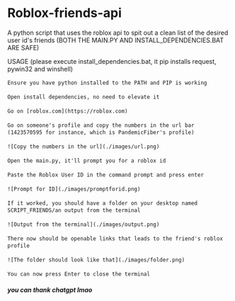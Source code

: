 # Roblox-friends-api
A python script that uses the roblox api to spit out a clean list of the desired user id's friends
(BOTH THE MAIN.PY AND INSTALL_DEPENDENCIES.BAT ARE SAFE)

USAGE (please execute install_dependencies.bat, it pip installs request, pywin32 and winshell)


    Ensure you have python installed to the PATH and PIP is working

    Open install dependencies, no need to elevate it

    Go on [roblox.com](https://roblox.com)

    Go on someone's profile and copy the numbers in the url bar (1423570595 for instance, which is PandemicFiber's profile)

    ![Copy the numbers in the url](./images/url.png)

    Open the main.py, it'll prompt you for a roblox id

    Paste the Roblox User ID in the command prompt and press enter
    
    ![Prompt for ID](./images/promptforid.png)

    If it worked, you should have a folder on your desktop named SCRIPT_FRIENDS/an output from the terminal

    ![Output from the terminal](./images/output.png)

    There now should be openable links that leads to the friend's roblox profile

    ![The folder should look like that](./images/folder.png)

    You can now press Enter to close the terminal
    



##### you can thank chatgpt lmao
